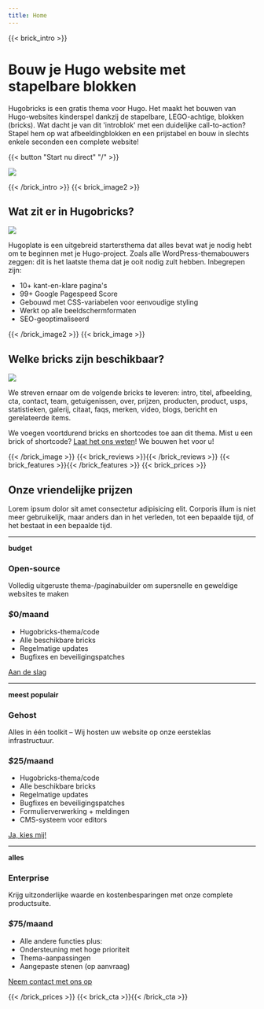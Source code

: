 ```yaml
---
title: Home
---
```

{{< brick_intro >}}

# Bouw je Hugo website met stapelbare blokken

Hugobricks is een gratis thema voor Hugo. Het maakt het bouwen van Hugo-websites kinderspel dankzij de stapelbare, LEGO-achtige, blokken (bricks). Wat dacht je van dit 'introblok' met een duidelijke call-to-action? Stapel hem op wat afbeeldingblokken en een prijstabel en bouw in slechts enkele seconden een complete website!

{{< button "Start nu direct" "/" >}}

![](/uploads/illustrations/cuate/assets.svg)

{{< /brick_intro >}}
{{< brick_image2 >}}

## Wat zit er in Hugobricks?

![](/uploads/illustrations/cuate/responsive.svg)

Hugoplate is een uitgebreid startersthema dat alles bevat wat je nodig hebt om te beginnen met je Hugo-project. Zoals alle WordPress-themabouwers zeggen: dit is het laatste thema dat je ooit nodig zult hebben. Inbegrepen zijn:

- 10+ kant-en-klare pagina's
- 99+ Google Pagespeed Score
- Gebouwd met CSS-variabelen voor eenvoudige styling
- Werkt op alle beeldschermformaten
- SEO-geoptimaliseerd

{{< /brick_image2 >}}
{{< brick_image >}}

## Welke bricks zijn beschikbaar?

![](/uploads/illustrations/cuate/version-control.svg)

We streven ernaar om de volgende bricks te leveren: intro, titel, afbeelding, cta, contact, team, getuigenissen, over, prijzen, producten, product, usps, statistieken, galerij, citaat, faqs, merken, video, blogs, bericht en gerelateerde items.

We voegen voortdurend bricks en shortcodes toe aan dit thema. Mist u een brick of shortcode? [Laat het ons weten](/contact/)! We bouwen het voor u!

{{< /brick_image >}}
{{< brick_reviews >}}{{< /brick_reviews >}}
{{< brick_features >}}{{< /brick_features >}}
{{< brick_prices >}} 

## Onze vriendelijke prijzen 

Lorem ipsum dolor sit amet consectetur adipisicing elit. Corporis illum is niet meer gebruikelijk, maar anders dan in het verleden, tot een bepaalde tijd, of het bestaat in een bepaalde tijd.

---

**budget**
### Open-source

Volledig uitgeruste thema-/paginabuilder om supersnelle en geweldige websites te maken

### _$_**0**/maand

- Hugobricks-thema/code
- Alle beschikbare bricks
- Regelmatige updates
- Bugfixes en beveiligingspatches

[Aan de slag](/get-started/)

---

**meest populair**

### Gehost

Alles in één toolkit – Wij hosten uw website op onze eersteklas infrastructuur.

### _$_**25**/maand

- Hugobricks-thema/code
- Alle beschikbare bricks
- Regelmatige updates
- Bugfixes en beveiligingspatches
- Formulierverwerking + meldingen
- CMS-systeem voor editors

[Ja, kies mij!](/get-started/)

---

**alles**

### Enterprise

Krijg uitzonderlijke waarde en kostenbesparingen met onze complete productsuite.

### _$_**75**/maand

- Alle andere functies plus:
- Ondersteuning met hoge prioriteit
- Thema-aanpassingen
- Aangepaste stenen (op aanvraag)

[Neem contact met ons op](/get-started/)

{{< /brick_prices >}}
{{< brick_cta >}}{{< /brick_cta >}}